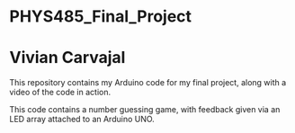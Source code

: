 # PHYS485_Final_Project
# Vivian Carvajal

This repository contains my Arduino code for my final project, along with a video of the code in action.

This code contains a number guessing game, with feedback given via an LED array attached to an Arduino UNO.
